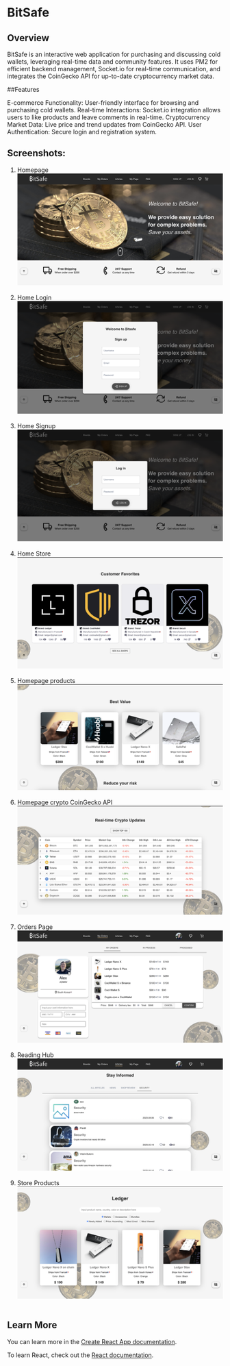 

# BitSafe


## Overview

BitSafe is an interactive web application for purchasing and discussing cold wallets, leveraging real-time data and community features. It uses PM2 for efficient backend management, Socket.io for real-time communication, and integrates the CoinGecko API for up-to-date cryptocurrency market data.

##Features

E-commerce Functionality: User-friendly interface for browsing and purchasing cold wallets.
Real-time Interactions: Socket.io integration allows users to like products and leave comments in real-time.
Cryptocurrency Market Data: Live price and trend updates from CoinGecko API.
User Authentication: Secure login and registration system.


## Screenshots:
1. Homepage
<img src="https://github.com/alekseykim-dev/wallet-react/blob/main/screenshots/home.png" width="500"  title="Homepage">&nbsp;&nbsp;&nbsp;&nbsp;&nbsp;
2. Home Login
<img src="https://github.com/alekseykim-dev/wallet-react/blob/main/screenshots/home_login.png" width="auto"  title="Home Login">&nbsp;&nbsp;&nbsp;&nbsp;&nbsp;
3. Home Signup
<img src="https://github.com/alekseykim-dev/wallet-react/blob/main/screenshots/home_signup.png" width="auto"  title="Home Signup">&nbsp;&nbsp;&nbsp;&nbsp;&nbsp;
4. Home Store
<img src="https://github.com/alekseykim-dev/wallet-react/blob/main/screenshots/home_store.png" width="auto"  title="Home Store">&nbsp;&nbsp;&nbsp;&nbsp;&nbsp;
5. Homepage products
<img src="https://github.com/alekseykim-dev/wallet-react/blob/main/screenshots/home_Products.png" width="500"  title="Homepage products">&nbsp;&nbsp;&nbsp;&nbsp;&nbsp; 
6. Homepage crypto CoinGecko API 
<img src="https://github.com/alekseykim-dev/wallet-react/blob/main/screenshots/home_crypto.png" width="500"  title=" Homepage crypto CoinGecko API">&nbsp;&nbsp;&nbsp;&nbsp;&nbsp;
7. Orders Page
<img src="https://github.com/alekseykim-dev/wallet-react/blob/main/screenshots/orders.png" width="500"  title="Orders Page">&nbsp;&nbsp;&nbsp;&nbsp;&nbsp;
8. Reading Hub
<img src="https://github.com/alekseykim-dev/wallet-react/blob/main/screenshots/reading_hub.png" width="500"  title="Reading Hub">&nbsp;&nbsp;&nbsp;&nbsp;&nbsp;
9. Store Products
<img src="https://github.com/alekseykim-dev/wallet-react/blob/main/screenshots/store_products.png" width="500"  title="Store Products">&nbsp;&nbsp;&nbsp;&nbsp;&nbsp;




## Learn More

You can learn more in the [Create React App documentation](https://facebook.github.io/create-react-app/docs/getting-started).

To learn React, check out the [React documentation](https://reactjs.org/).
